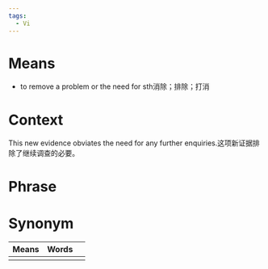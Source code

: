 ```yaml
---
tags:
  - Vi
---
```

# Means
-  to remove a problem or the need for sth消除；排除；打消
# Context
This new evidence obviates the need for any further enquiries.这项新证据排除了继续调查的必要。
# Phrase

# Synonym
| Means | Words |     |
| ----- | ----- | --- |
|       |       |     |
